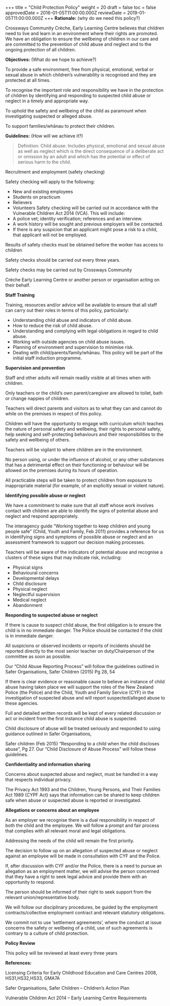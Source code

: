 +++
title = "Child Protection Policy"
weight = 20
draft = false
toc = false
approvedDate = 2016-01-05T11:00:00.000Z
reviewDate = 2019-01-05T11:00:00.000Z
+++
**Rationale:** (why do we need this policy?)

Crossways Community Crèche, Early Learning Centre believes that children need to live and learn in an environment where their rights are promoted. We have an obligation to ensure the wellbeing of children in our care and are committed to the prevention of child abuse and neglect and to the ongoing protection of all children.

**Objectives:** (What do we hope to achieve?)

To provide a safe environment, free from physical, emotional, verbal or sexual abuse in which children’s vulnerability is recognised and they are protected at all times.

To recognise the important role and responsibility we have in the protection of children by identifying and responding to suspected child abuse or neglect in a timely and appropriate way.

To uphold the safety and wellbeing of the child as paramount when investigating suspected or alleged abuse.

To support families/whānau to protect their children.

**Guidelines:** (How will we achieve it?)

>Definition: Child abuse: Includes physical, emotional and sexual abuse as well as neglect which is the direct
consequence of a deliberate act or omission by an adult and which has the potential or effect of serious harm to the child.

Recruitment and employment (safety checking)

Safety checking will apply to the following:
* New and existing employees
* Students on practicum
* Relievers
* Volunteers
Safety checking will be carried out in accordance with the Vulnerable Children Act 2014 (VCA). This will include:
* A police vet; identity verification; references and an interview.
* A work history will be sought and previous employers will be contacted.
* If there is any suspicion that an applicant might pose a risk to a child, that applicant will not be employed.

Results of safety checks must be obtained before the worker has access to children

Safety checks should be carried out every three years. 

Safety checks may be carried out by Crossways Community

Crèche Early Learning Centre or another person or organisation acting on their behalf.

**Staff Training**

Training, resources and/or advice will be available to ensure that all staff can carry out their roles in terms of this policy, particularly:

* Understanding child abuse and indicators of child abuse.
* How to reduce the risk of child abuse.
* Understanding and complying with legal obligations in regard to child abuse.
* Working with outside agencies on child abuse issues.
* Planning of environment and supervision to minimise risk.
* Dealing with child/parents/family/whānau. This policy will be part of the initial staff induction programme.

**Supervision and prevention**

Staff and other adults will remain readily visible at all times when with children.

Only teachers or the child’s own parent/caregiver are allowed to toilet, bath or change nappies of children.

Teachers will direct parents and visitors as to what they can and cannot do while on the premises in respect of this policy.

Children will have the opportunity to engage with curriculum which teaches the nature of personal safety and wellbeing, their rights to personal safety, help seeking and self-protecting behaviours and their responsibilities to the safety and wellbeing of others.

Teachers will be vigilant to where children are in the environment.

No person using, or under the influence of alcohol, or any other substances that has a detrimental effect on their functioning or behaviour will be allowed on the premises during its hours of operation.

All practicable steps will be taken to protect children from exposure to inappropriate material (for example, of an explicitly sexual or violent nature).

**Identifying possible abuse or neglect**

We have a commitment to make sure that all staff whose work involves contact with children are able to identify the signs of potential abuse and neglect and respond appropriately.

The interagency guide “Working together to keep children and young people safe” (Child, Youth and Family, Feb 2011) provides a reference for us in identifying signs and symptoms of possible abuse or neglect and an assessment framework to support our decision making processes.

Teachers will be aware of the indicators of potential abuse and recognise a clusters of these signs that may indicate risk, including:
* Physical signs
* Behavioural concerns
* Developmental delays
*  Child disclosure
* Physical neglect
* Neglectful supervision
* Medical neglect
* Abandonment

**Responding to suspected abuse or neglect**

If there is cause to suspect child abuse, the first obligation is to ensure the child is in no immediate danger. The Police should be contacted if the child is in immediate danger.

All suspicions or observed incidents or reports of incidents should be reported directly to the most senior teacher on duty/Chairperson of the committee as soon as possible.

Our “Child Abuse Reporting Process” will follow the guidelines outlined in Safer Organisations, Safer Children (2015) Pg 28, 54

If there is clear evidence or reasonable cause to believe an instance of child abuse having taken place we will support the roles of the New Zealand Police (the Police) and the Child, Youth and Family Service (CYF) in the investigation of suspected abuse and will report suspected/alleged abuse to these agencies.

Full and detailed written records will be kept of every related discussion or act or incident from the first instance child abuse is suspected.

Child disclosure of abuse will be treated seriously and responded to using guidance outlined in Safer Organisations,

Safer children (Feb 2015) “Responding to a child when the child discloses abuse”, Pg 27. Our “Child Disclosure of Abuse Process” will follow these guidelines.

**Confidentiality and information sharing**

Concerns about suspected abuse and neglect, must be handled in a way that respects individual privacy.

The Privacy Act 1993 and the Children, Young Persons, and Their Families Act 1989 (CYPF Act) says that information can be shared to keep children safe when abuse or suspected abuse is reported or investigated.

**Allegations or concerns about an employee**

As an employer we recognise there is a dual responsibility in respect of both the child and the employee. We will follow a prompt and fair process that complies with all relevant moral and legal obligations. 

Addressing the needs of the child will remain the first priority.

The decision to follow up on an allegation of suspected abuse or neglect against an employee will be made in
consultation with CYF and the Police.

If, after discussion with CYF and/or the Police, there is a need to pursue an allegation as an employment matter, we will advise the person concerned that they have a right to seek legal advice and provide them with an opportunity to respond.

The person should be informed of their right to seek support from the relevant union/representative body.

We will follow our disciplinary procedures, be guided by the employment contracts/collective employment contract and relevant statutory obligations.

We commit not to use ‘settlement agreements’, where the conduct at issue concerns the safety or wellbeing of a child, use of such agreements is contrary to a culture of child protection.

**Policy Review**

This policy will be reviewed at least every three years

**References:**

Licensing Criteria for Early Childhood Education and Care Centres 2008, HS31,HS32,HS33, GMA7A

Safer Organisations, Safer Children – Children’s Action Plan

Vulnerable Children Act 2014 – Early Learning Centre Requirements
